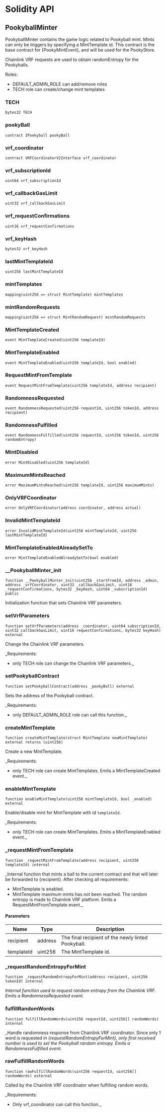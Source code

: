 # Solidity API

## PookyballMinter

PookyballMinter contains the game logic related to Pookyball mint.
Mints can only be triggers by specifying a MintTemplate id.
This contract is the base contract for {PookyMintEvent}, and will be used for the PookyStore.

Chainlink VRF requests are used to obtain randomEntropy for the Pookyballs.

Roles:
- DEFAULT_ADMIN_ROLE can add/remove roles
- TECH role can create/change mint templates

### TECH

```solidity
bytes32 TECH
```

### pookyBall

```solidity
contract IPookyball pookyBall
```

### vrf_coordinator

```solidity
contract VRFCoordinatorV2Interface vrf_coordinator
```

### vrf_subscriptionId

```solidity
uint64 vrf_subscriptionId
```

### vrf_callbackGasLimit

```solidity
uint32 vrf_callbackGasLimit
```

### vrf_requestConfirmations

```solidity
uint16 vrf_requestConfirmations
```

### vrf_keyHash

```solidity
bytes32 vrf_keyHash
```

### lastMintTemplateId

```solidity
uint256 lastMintTemplateId
```

### mintTemplates

```solidity
mapping(uint256 => struct MintTemplate) mintTemplates
```

### mintRandomRequests

```solidity
mapping(uint256 => struct MintRandomRequest) mintRandomRequests
```

### MintTemplateCreated

```solidity
event MintTemplateCreated(uint256 templateId)
```

### MintTemplateEnabled

```solidity
event MintTemplateEnabled(uint256 templateId, bool enabled)
```

### RequestMintFromTemplate

```solidity
event RequestMintFromTemplate(uint256 templateId, address recipient)
```

### RandomnessRequested

```solidity
event RandomnessRequested(uint256 requestId, uint256 tokenId, address recipient)
```

### RandomnessFulfilled

```solidity
event RandomnessFulfilled(uint256 requestId, uint256 tokenId, uint256 randomEntropy)
```

### MintDisabled

```solidity
error MintDisabled(uint256 templateId)
```

### MaximumMintsReached

```solidity
error MaximumMintsReached(uint256 templateId, uint256 maximumMints)
```

### OnlyVRFCoordinator

```solidity
error OnlyVRFCoordinator(address coordinator, address actual)
```

### InvalidMintTemplateId

```solidity
error InvalidMintTemplateId(uint256 mintTemplateId, uint256 lastMintTemplateId)
```

### MintTemplateEnabledAlreadySetTo

```solidity
error MintTemplateEnabledAlreadySetTo(bool enabled)
```

### __PookyballMinter_init

```solidity
function __PookyballMinter_init(uint256 _startFromId, address _admin, address _vrfCoordinator, uint32 _callbackGasLimit, uint16 _requestConfirmations, bytes32 _keyHash, uint64 _subscriptionId) public
```

Initialization function that sets Chainlink VRF parameters.

### setVrfParameters

```solidity
function setVrfParameters(address _coordinator, uint64 subscriptionId, uint32 callbackGasLimit, uint16 requestConfirmations, bytes32 keyHash) external
```

Change the Chainlink VRF parameters.

_Requirements:
- only TECH role can change the Chainlink VRF parameters._

### setPookyballContract

```solidity
function setPookyballContract(address _pookyBall) external
```

Sets the address of the Pookyball contract.

_Requirements:
- only DEFAULT_ADMIN_ROLE role can call this function._

### createMintTemplate

```solidity
function createMintTemplate(struct MintTemplate newMintTemplate) external returns (uint256)
```

Create a new MintTemplate.

_Requirements:
- only TECH role can create MintTemplates.
Emits a MintTemplateCreated event._

### enableMintTemplate

```solidity
function enableMintTemplate(uint256 mintTemplateId, bool _enabled) external
```

Enable/disable mint for MintTemplate with id `templateId`.

_Requirements:
- only TECH role can create MintTemplates.
Emits a MintTemplateEnabled event._

### _requestMintFromTemplate

```solidity
function _requestMintFromTemplate(address recipient, uint256 templateId) internal
```

_Internal function that mints a ball to the current contract and that will later be forwarded to {recipient}.
After checking all requirements:
- MintTemplate is enabled.
- MintTemplate maximum mints has not been reached.
The random entropy is made to Chainlink VRF platform.
Emits a RequestMintFromTemplate event._

#### Parameters

| Name | Type | Description |
| ---- | ---- | ----------- |
| recipient | address | The final recipient of the newly linted Pookyball. |
| templateId | uint256 | The MintTemplate id. |

### _requestRandomEntropyForMint

```solidity
function _requestRandomEntropyForMint(address recipient, uint256 tokenId) internal
```

_Internal function used to request random entropy from the Chainlink VRF.
Emits a RandomnessRequested event._

### fulfillRandomWords

```solidity
function fulfillRandomWords(uint256 requestId, uint256[] randomWords) internal
```

_Handle randomness response from Chainlink VRF coordinator.
Since only 1 word is requested in {_requestRandomEntropyForMint}, only first received number is used to set the
Pookyball random entropy.
Emits a RandomnessFulfilled event._

### rawFulfillRandomWords

```solidity
function rawFulfillRandomWords(uint256 requestId, uint256[] randomWords) external
```

Called by the Chainlink VRF coordinator when fulfilling random words.

_Requirements:
- Only vrf_coordinator can call this function._

